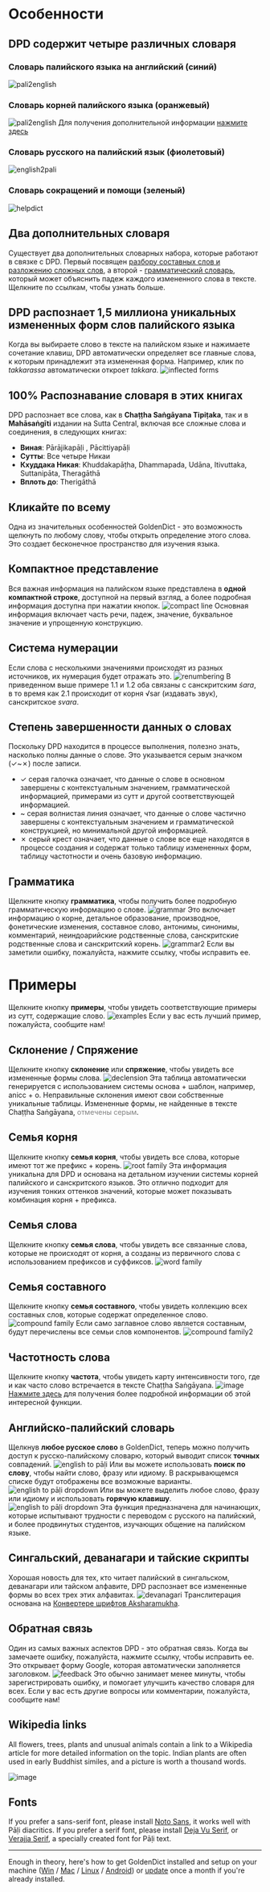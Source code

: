 # Особенности

## DPD содержит четыре различных словаря

### Словарь палийского языка на английский (синий)
![pali2english](pics/features/1pali2english.png)

### Словарь корней палийского языка (оранжевый)
![pali2english](pics/features/2rootsdict.png)
Для получения дополнительной информации [нажмите здесь](rootdict.html)

### Словарь русского на палийский язык (фиолетовый)
![english2pali](pics/features/3english2pali.png)

### Словарь сокращений и помощи (зеленый)
![helpdict](pics/features/5helpabbreviations.png)

## Два дополнительных словаря

Существует два дополнительных словарных набора, которые работают в связке с DPD. Первый посвящен [разбору составных слов и разложению сложных слов](sandhi.html), а второй - [грамматический словарь](grammardict.html), который может объяснить падеж каждого измененного слова в тексте. Щелкните по ссылкам, чтобы узнать больше.

## DPD распознает 1,5 миллиона уникальных измененных форм слов палийского языка

Когда вы выбираете слово в тексте на палийском языке и нажимаете сочетание клавиш, DPD автоматически определяет все главные слова, к которым принадлежит эта измененная форма. Например, клик по *takkarassa* автоматически откроет *takkara*.
![inflected forms](pics/features/inflected%20forms.png)

## 100% Распознавание словаря в этих книгах

DPD распознает все слова, как в **Chaṭṭha Saṅgāyana Tipiṭaka**, так и в **Mahāsaṅgīti** издании на Sutta Central, включая все сложные слова и соединения, в следующих книгах:
- **Виная**: Pārājikapāḷi , Pācittiyapāḷi 
- **Сутты**: Все четыре Никаи 
- **Кхуддака Никая**: Khuddakapāṭha, Dhammapada, Udāna, Itivuttaka, Suttanipāta, Theragāthā 
- **Вплоть до**: Therigāthā

## Кликайте по всему

Одна из  значительных особенностей GoldenDict - это возможность щелкнуть по любому слову, чтобы открыть определение этого слова. Это создает бесконечное пространство для изучения языка.

## Компактное представление

Вся важная информация на палийском языке представлена в **одной компактной строке**, доступной на первый взгляд, а более подробная информация доступна при нажатии кнопок.
![compact line](pics/features/compact%20line.png)
Основная информация включает часть речи, падеж, значение, буквальное значение и упрощенную конструкцию.

## Система нумерации

Если слова с несколькими значениями происходят из разных источников, их нумерация будет отражать это.
![renumbering](pics/features/renumbering.png)
В приведенном выше примере 1.1 и 1.2 оба связаны с санскритским *śara*, в то время как 2.1 происходит от корня √sar (издавать звук), санскритское *svara*.

## Степень завершенности данных о словах

Поскольку DPD находится в процессе выполнения, полезно знать, насколько полны данные о слове. Это указывается серым значком (✓~✗) после записи.
- ✓ серая галочка означает, что данные о слове в основном завершены с контекстуальным значением, грамматической информацией, примерами из сутт и другой соответствующей информацией.
- ~ серая волнистая линия означает, что данные о слове частично завершены с контекстуальным значением и грамматической конструкцией, но минимальной другой информацией.
- ✗ серый крест означает, что данные о слове все еще находятся в процессе создания и содержат только таблицу измененных форм, таблицу частотности и очень базовую информацию.

## Грамматика

Щелкните кнопку **грамматика**, чтобы получить более подробную грамматическую информацию о слове.
![grammar](pics/features/grammar.png)
Это включает информацию о корне, детальное образование, производное, фонетические изменения, составное слово, антонимы, синонимы, комментарий, неиндоарийские родственные слова, санскритские родственные слова и санскритский корень.
![grammar2](pics/features/grammar2.png)
Если вы заметили ошибку, пожалуйста, нажмите ссылку, чтобы исправить ее.

# Примеры

Щелкните кнопку **примеры**, чтобы увидеть соответствующие примеры из сутт, содержащие слово.
![examples](pics/features/examples.png)
Если у вас есть лучший пример, пожалуйста, сообщите нам!

## Склонение / Спряжение

Щелкните кнопку **склонение** или **спряжение**, чтобы увидеть все измененные формы слова.
![declension](pics/features/declension.png)
Эта таблица автоматически генерируется с использованием системы основа + шаблон, например, anicc + o. Неправильные склонения имеют свои собственные уникальные таблицы.
Измененные формы, не найденные в тексте Chaṭṭha Saṅgāyana, <span style='color:gray'>отмечены серым</span>.

## Семья корня

Щелкните кнопку **семья корня**, чтобы увидеть все слова, которые имеют тот же префикс + корень.
![root family](pics/features/root%20family.png)
Эта информация уникальна для DPD и основана на детальном изучении системы корней палийского и санскритского языков. Это отлично подходит для изучения тонких оттенков значений, которые может показывать комбинация корня + префикса.

## Семья слова

Щелкните кнопку **семья слова**, чтобы увидеть все связанные слова, которые не происходят от корня, а созданы из первичного слова с использованием префиксов и суффиксов.
![word family](pics/features/word_family.png)

## Семья составного

Щелкните кнопку **семья составного**, чтобы увидеть коллекцию всех составных слов, которые содержат определенное слово.
![compound family](pics/features/compound%20family.png)
Если само заглавное слово является составным, будут перечислены все семьи слов компонентов.
![compound family2](pics/features/compound%20family2.png)

## Частотность слова

Щелкните кнопку **частота**, чтобы увидеть карту интенсивности того, где и как часто слово встречается в тексте Chaṭṭha Saṅgāyana.
![image](pics/features/frequency.png)
[Нажмите здесь](frequency.html) для получения более подробной информации об этой интересной функции.

## Английско-палийский словарь

Щелкнув **любое русское слово** в GoldenDict, теперь можно получить доступ к русско-палийскому словарю, который выводит список **точных** совпадений.
![english to pāḷi](pics/features/eng-to-pali.png)
Или вы можете использовать **поиск по слову**, чтобы найти слово, фразу или идиому. В раскрывающемся списке будут отображены все возможные варианты.
![english to pāḷi dropdown](pics/features/eng-to-pali-dropdown.png)
Или вы можете выделить любое слово, фразу или идиому и использовать **горячую клавишу**.
![english to pāḷi dropdown](pics/features/eng-to-pali-hotkey.png)
Эта функция предназначена для начинающих, которые испытывают трудности с переводом с русского на палийский, и более продвинутых студентов, изучающих общение на палийском языке.

## Сингальский, деванагари и тайские скрипты

Хорошая новость для тех, кто читает палийский в сингальском, деванагари или тайском алфавите, DPD распознает все измененные формы во всех трех этих алфавитах.
![devanagari](pics/features/devanagari.png)
Транслитерация основана на [Конвертере шрифтов Aksharamukha](https://aksharamukha.appspot.com/about).

## Обратная связь

Один из самых важных аспектов DPD - это обратная связь. Когда вы замечаете ошибку, пожалуйста, нажмите ссылку, чтобы исправить ее. Это открывает форму Google, которая автоматически заполняется заголовком.
![feedback](pics/features/feedback.png)
Это обычно занимает менее минуты, чтобы зарегистрировать ошибку, и помогает улучшить качество словаря для всех. Если у вас есть другие вопросы или комментарии, пожалуйста, сообщите нам!

## Wikipedia links

All flowers, trees, plants and unusual animals contain a link to a Wikipedia article for more detailed information on the topic. Indian plants are often used in early Buddhist similes, and a picture is worth a thousand words.

![image](pics/features/wiki.png)



## Fonts

If you prefer a sans-serif font, please install [Noto Sans](https://fonts.google.com/noto/specimen/Noto+Sans), it works well with Pāḷi diacritics. If you prefer a serif font, please install [Deja Vu Serif](https://www.fontsquirrel.com/fonts/dejavu-serif), or [Verajja Serif](https://en.m.fontke.com/font/10186264/), a specially created font for Pāḷi text.


----------------------


Enough in theory, here's how to get GoldenDict installed and setup on your machine ([Win](install_win.md) / [Mac](install_mac.md) / [Linux](install_linux.md) / [Android](install_android_dicttango.md)) or [update](update.md) once a month if you're already installed.